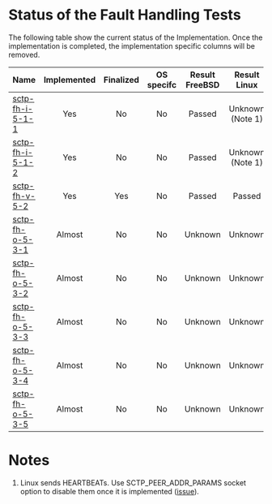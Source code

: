 # Status of the Fault Handling Tests

The following table show the current status of the Implementation. Once the implementation is completed, the implementation specific columns will be removed.

| Name                                  | Implemented | Finalized | OS specifc | Result FreeBSD | Result Linux    |
|:--------------------------------------|:-----------:|:---------:|:----------:|:--------------:|:---------------:|
|[sctp-fh-i-5-1-1](sctp-fh-i-5-1-1.pkt) | Yes         | No        | No         | Passed         | Unknown (Note 1)|
|[sctp-fh-i-5-1-2](sctp-fh-i-5-1-2.pkt) | Yes         | No        | No         | Passed         | Unknown (Note 1)|
|[sctp-fh-v-5-2](sctp-fh-v-5-2.pkt)     | Yes         | Yes       | No         | Passed         | Passed          |
|[sctp-fh-o-5-3-1](sctp-fh-o-5-3-1.pkt) | Almost      | No        | No         | Unknown        | Unknown         |
|[sctp-fh-o-5-3-2](sctp-fh-o-5-3-2.pkt) | Almost      | No        | No         | Unknown        | Unknown         |
|[sctp-fh-o-5-3-3](sctp-fh-o-5-3-3.pkt) | Almost      | No        | No         | Unknown        | Unknown         |
|[sctp-fh-o-5-3-4](sctp-fh-o-5-3-4.pkt) | Almost      | No        | No         | Unknown        | Unknown         |
|[sctp-fh-o-5-3-5](sctp-fh-o-5-3-5.pkt) | Almost      | No        | No         | Unknown        | Unknown         |

# Notes

1. Linux sends HEARTBEATs. Use SCTP_PEER_ADDR_PARAMS socket option to disable them once it is implemented ([issue](https://github.com/nplab/packetdrill/issues/27)).
